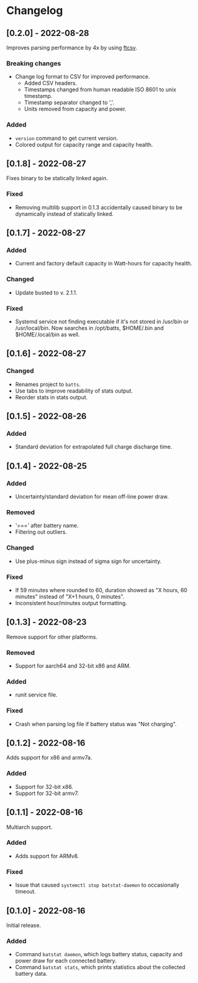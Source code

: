 # Changelog

## [0.2.0] - 2022-08-28

Improves parsing performance by 4x by using [ftcsv](https://github.com/FourierTransformer/ftcsv).

### Breaking changes

- Change log format to CSV for improved performance.
   + Added CSV headers.
   + Timestamps changed from human readable ISO 8601 to unix timestamp.
   + Timestamp separator changed to ','.
   + Units removed from capacity and power.

### Added

- `version` command to get current version.
- Colored output for capacity range and capacity health.

## [0.1.8] - 2022-08-27

Fixes binary to be statically linked again.

### Fixed

- Removing multilib support in 0.1.3 accidentally caused binary to be dynamically instead of statically linked.

## [0.1.7] - 2022-08-27

### Added

- Current and factory default capacity in Watt-hours for capacity health.

### Changed

- Update busted to v. 2.1.1.

### Fixed

- Systemd service not finding executable if it's not stored in /usr/bin or /usr/local/bin. Now searches in /opt/batts,
  $HOME/.bin and $HOME/.local/bin as well.

## [0.1.6] - 2022-08-27

### Changed

- Renames project to `batts`.
- Use tabs to improve readability of stats output.
- Reorder stats in stats output.

## [0.1.5] - 2022-08-26

### Added

- Standard deviation for extrapolated full charge discharge time.

## [0.1.4] - 2022-08-25

### Added

- Uncertainty/standard deviation for mean off-line power draw.

### Removed

- '===' after battery name.
- Filtering out outliers.

### Changed

- Use plus-minus sign instead of sigma sign for uncertainty.

### Fixed

- If 59 minutes where rounded to 60, duration showed as "X hours, 60 minutes" instead of "X+1 hours, 0 minutes".
- Inconsistent hour/minutes output formatting.

## [0.1.3] - 2022-08-23

Remove support for other platforms.

### Removed

- Support for aarch64 and 32-bit x86 and ARM.

### Added

- runit service file.

### Fixed

- Crash when parsing log file if battery status was "Not charging".

## [0.1.2] - 2022-08-16

Adds support for x86 and armv7a.

### Added

- Support for 32-bit x86.
- Support for 32-bit armv7.

## [0.1.1] - 2022-08-16

Multiarch support.

### Added

- Adds support for ARMv8.

### Fixed

- Issue that caused `systemctl stop batstat-daemon` to occasionally timeout.

## [0.1.0] - 2022-08-16

Initial release.

### Added

- Command `batstat daemon`, which logs battery status, capacity and power draw for each connected battery.
- Command `batstat stats`, which prints statistics about the collected battery data.

